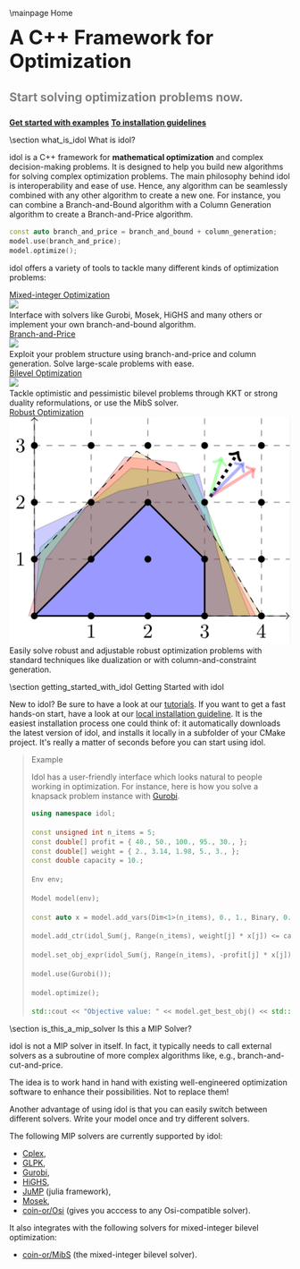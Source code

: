 \mainpage Home

<div>
    <h1 style="font-size:2.5em;border:none;margin-top:5px;margin-bottom:20px;">A C++ Framework for Optimization</h1>
    <h2 style="font-size:1.5em;color:gray;line-height:1.5em;border:none;margin-bottom:20px;">
        Start solving optimization problems now.
    </h2>
    <p>
        <b><a href="examples.html" class="my-button" id="get-started" >Get started with examples</a></b>
        <b><a href="installation.html" class="my-button">To installation guidelines</a></b>
    </p>
</div>

\section what_is_idol What is idol?

idol is a C++ framework for **mathematical optimization** and complex decision-making problems.
It is designed to help you build new algorithms for solving complex optimization problems.
The main philosophy behind idol is interoperability and ease of use.
Hence, any algorithm can be seamlessly combined with any other algorithm to create a new one.
For instance, you can combine a Branch-and-Bound algorithm with a Column Generation algorithm to create a Branch-and-Price algorithm.

```cpp 
const auto branch_and_price = branch_and_bound + column_generation;
model.use(branch_and_price);
model.optimize();
```

idol offers a variety of tools to tackle many different kinds of optimization problems:

<div id="cards">
    <div class="card" onclick="window.location = 'examples_mixed_integer.html';">
        <a href="examples_mixed_integer.html">
            Mixed-integer Optimization
        </a>
        <div class="frame">
            <img src="https://upload.wikimedia.org/wikipedia/commons/0/06/IP_polytope_with_LP_relaxation.svg">
        </div>
        Interface with solvers like Gurobi, Mosek, HiGHS and many others or implement your own branch-and-bound algorithm.
    </div>
    <div class="card" onclick="window.location = 'examples_mixed_integer.html#examples_mixed_integer_branch_and_price';">
        <a href="examples_mixed_integer.html#examples_mixed_integer_branch_and_price">
            Branch-and-Price
        </a>
        <div class="frame">
            <img src="https://media.springernature.com/full/springer-static/image/art%3A10.1007%2Fs00454-012-9421-9/MediaObjects/454_2012_9421_Fig1_HTML.gif">
        </div>
        Exploit your problem structure using branch-and-price and column generation. Solve large-scale problems with ease.
    </div>
    <div class="card" onclick="window.location = 'examples_bilevel.html';">
        <a href="examples_bilevel.html">
            Bilevel Optimization
        </a>
            <div class="frame">
                <img src="https://upload.wikimedia.org/wikipedia/commons/8/8c/Supply-demand-equilibrium.svg">
            </div>
            Tackle optimistic and pessimistic bilevel problems through KKT or strong duality reformulations,
            or use the MibS solver.
    </div>
    <div class="card" onclick="window.location = 'examples_robust.html';">
        <a href="examples_robust.html">
            Robust Optimization
        </a>
        <div class="frame">
            <img src="robust.png" />
        </div>
        Easily solve robust and adjustable robust optimization problems with standard techniques like dualization or
        with column-and-constraint generation.
    </div>
</div>

\section getting_started_with_idol Getting Started with idol

New to idol? Be sure to have a look at our [tutorials](/tutorials). If you want to get a fast hands-on
start, have a look at our [local installation guideline](/installation). It is the easiest installation process
one could think of: it automatically downloads the latest version of idol, and installs it locally in a subfolder of your CMake project.
It's really a matter of seconds before you can start using idol.

> Example
>
> Idol has a user-friendly interface which looks natural to people working in optimization. For instance,
> here is how you solve a knapsack problem instance with [Gurobi](https://www.gurobi.com/).
>
> ```cpp
> using namespace idol;
>
> const unsigned int n_items = 5;
> const double[] profit = { 40., 50., 100., 95., 30., };
> const double[] weight = { 2., 3.14, 1.98, 5., 3., };
> const double capacity = 10.;
>
> Env env;
>
> Model model(env);
>
> const auto x = model.add_vars(Dim<1>(n_items), 0., 1., Binary, 0., "x");
>
> model.add_ctr(idol_Sum(j, Range(n_items), weight[j] * x[j]) <= capacity);
>
> model.set_obj_expr(idol_Sum(j, Range(n_items), -profit[j] * x[j]);
>
> model.use(Gurobi());
>
> model.optimize();
>
> std::cout << "Objective value: " << model.get_best_obj() << std::endl;
> ```

\section is_this_a_mip_solver Is this a MIP Solver?

idol is not a MIP solver in itself. In fact, it typically needs to call external
solvers as a subroutine of more complex algorithms like, e.g., branch-and-cut-and-price.

The idea is to work hand in hand with existing well-engineered optimization
software to enhance their possibilities. Not to replace them!

Another advantage of using idol is that you can easily switch between different solvers.
Write your model once and try different solvers.

The following MIP solvers are currently supported by idol:

* [Cplex](https://www.ibm.com/products/ilog-cplex-optimization-studio),
* [GLPK](https://www.gnu.org/software/glpk/),
* [Gurobi](https://www.gurobi.com/),
* [HiGHS](https://highs.dev/),
* [JuMP](https://jump.dev/) (julia framework),
* [Mosek](https://www.mosek.com/),
* [coin-or/Osi](https://github.com/coin-or/Osi) (gives you acccess to any Osi-compatible solver).

It also integrates with the following solvers for mixed-integer bilevel optimization:

* [coin-or/MibS](https://github.com/coin-or/MibS) (the mixed-integer bilevel solver).

